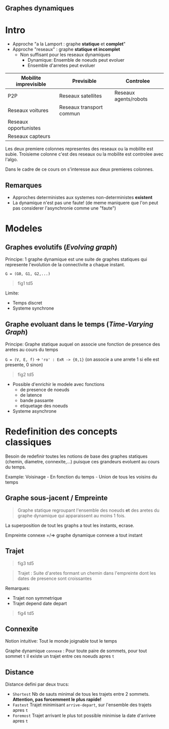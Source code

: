 Graphes dynamiques
---

# Intro

- Approche "a la Lamport : graphe **statique** et **complet**"
- Approche "reseaux" : graphe **statique et incomplet**
    - Non suffisant pour les reseaux dynamiques
        - Dynamique: Ensemble de noeuds peut evoluer
        - Ensemble d'arretes peut evoluer

| Mobilite imprevisible | Previsible | Controlee |
|-|-|-|
| P2P | Reseaux satellites | Reseaux agents/robots |
| Reseaux voitures | Reseaux transport commun |
| Reseaux opportunistes |  |
| Reseaux capteurs |  |

Les deux premiere colonnes representes des reseaux ou la mobilite est subie. 
Troisieme colonne c'est des reseaux ou la mobilite est controlee avec l'algo.

Dans le cadre de ce cours on s'interesse aux deux premieres colonnes.

## Remarques

- Approches deterministes aux systemes non-deterministes **existent**
- La dynamique n'est pas une faute! (de meme maniquere que l'on peut pas considerer l'asynchronie comme une "faute")

# Modeles

## Graphes evolutifs (*Evolving graph*)

Principe: 1 graphe dynamique est une suite de graphes statiques qui represente l'evolution de la connectivite a chaque instant.

`G = (G0, G1, G2,...)`

> fig1 td5

Limite:
- Temps discret
- Systeme synchrone

## Graphe evoluant dans le temps (*Time-Varying Graph*)

Principe: Graphe statique auquel on associe une fonction de presence des aretes au cours du temps

`G = (V, E, f)` -> `'ro' : ExR -> {0,1}` (on associe a une arrete 1 si elle est presente, 0 sinon)

> fig2 td5

- Possible d'enrichir le modele avec fonctions
    - de presence de noeuds
    - de latence
    - bande passante
    - etiquetage des noeuds
- Systeme asynchrone

# Redefinition des concepts classiques

Besoin de redefinir toutes les notions de base des graphes statiques (chemin, diametre, connexite,...) puisque ces grandeurs evoluent au cours du temps.

Example:
Voisinage
    - En fonction du temps
    - Union de tous les voisins du temps

## Graphe sous-jacent / Empreinte

> Graphe statique regroupant l'ensemble des noeuds **et** des aretes du graphe dynamique qui apparaissent au moins 1 fois.

La superposition de tout les graphs a tout les instants, ecrase.

Empreinte connexe =/=> graphe dynamique connexe a tout instant

## Trajet

> fig3 td5

> Trajet : Suite d'aretes formant un chemin dans l'empreinte dont les dates de presence sont croissantes

Remarques:

- Trajet non symmetrique
- Trajet depend date depart

> fig4 td5

## Connexite

Notion intuitive: Tout le monde joignable tout le temps

Graphe dynamique `connexe` : Pour toute paire de sommets, pour tout sommet `t` il existe un trajet entre ces noeuds apres `t`

## Distance

Distance defini par deux trucs:

- `Shortest` Nb de sauts minimal de tous les trajets entre 2 sommets. **Attention, pas forcemment le plus rapide!**
- `Fastest` Trajet minimisant `arrive-depart`, sur l'ensemble des trajets apres `t`
- `Foremost` Trajet arrivant le plus tot possible minimise la date d'arrivee apres `t`